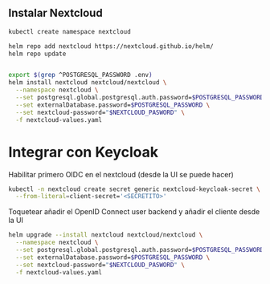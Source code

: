 ## Instalar Nextcloud

```bash
kubectl create namespace nextcloud

helm repo add nextcloud https://nextcloud.github.io/helm/
helm repo update


export $(grep ^POSTGRESQL_PASSWORD .env)
helm install nextcloud nextcloud/nextcloud \
  --namespace nextcloud \
  --set postgresql.global.postgresql.auth.password=$POSTGRESQL_PASSWORD \
  --set externalDatabase.password=$POSTGRESQL_PASSWORD \
  --set nextcloud-password="$NEXTCLOUD_PASWORD" \
  -f nextcloud-values.yaml
```

# Integrar con Keycloak
Habilitar primero OIDC en el nextcloud (desde la UI se puede hacer)

```bash
kubectl -n nextcloud create secret generic nextcloud-keycloak-secret \
  --from-literal=client-secret='<SECRETITO>'
```
Toquetear añadir el OpenID Connect user backend y añadir el cliente desde la UI

```bash
helm upgrade --install nextcloud nextcloud/nextcloud \
  --namespace nextcloud \
  --set postgresql.global.postgresql.auth.password=$POSTGRESQL_PASSWORD \
  --set externalDatabase.password=$POSTGRESQL_PASSWORD \
  --set nextcloud-password="$NEXTCLOUD_PASWORD" \
  -f nextcloud-values.yaml
```